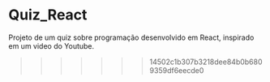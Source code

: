 # Quiz_React
Projeto de um quiz sobre programação desenvolvido em React, inspirado em um video do Youtube.
>>>>>>> 14502c1b307b3218dee84b0b6809359df6eecde0
